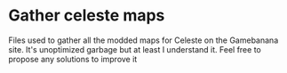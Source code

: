 # Gather celeste maps
Files used to gather all the modded maps for Celeste on the Gamebanana site.
It's unoptimized garbage but at least I understand it.
Feel free to propose any solutions to improve it
